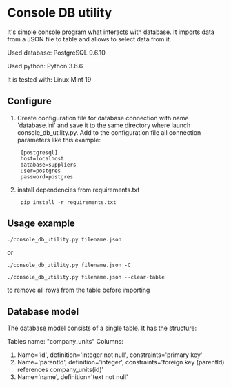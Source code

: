 
Console DB utility
===============

It's simple console program what interacts with database.
It imports data from a JSON file to table and allows to select data from it.


Used database: PostgreSQL 9.6.10

Used python: Python 3.6.6

It is tested with: Linux Mint 19



Configure
--------------

1. Create configuration file for database connection with name 'database.ini' and save it to the same directory where launch console_db_utility.py. Add to the configuration file all connection parameters like this example:

		[postgresql]
		host=localhost
		database=suppliers
		user=postgres
		password=postgres


2. install dependencies from requirements.txt

		pip install -r requirements.txt


Usage example
--------------

	./console_db_utility.py filename.json

or

	./console_db_utility.py filename.json -C

	./console_db_utility.py filename.json --clear-table
to remove all rows from the table before importing


Database model
--------------
The database model consists of a single table. It has the structure:

Tables name: "company_units"
Columns:
1. Name='id', definition='integer not null', constraints='primary key'
2. Name='parentId', definition='integer', constraints='foreign key (parentId) references company_units(id)'
3. Name='name', definition='text not null'

